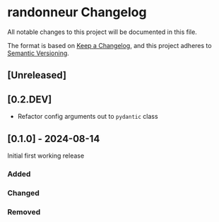 # randonneur Changelog

All notable changes to this project will be documented in this file.

The format is based on [Keep a Changelog](https://keepachangelog.com/en/1.0.0/),
and this project adheres to [Semantic Versioning](https://semver.org/spec/v2.0.0.html).

## [Unreleased]

## [0.2.DEV]

* Refactor config arguments out to `pydantic` class

## [0.1.0] - 2024-08-14

Initial first working release

### Added

### Changed

### Removed
